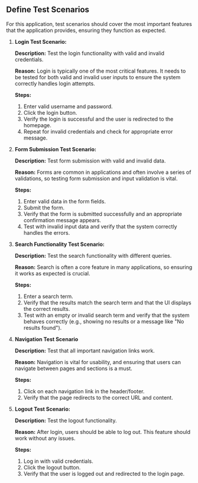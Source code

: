 ## Define Test Scenarios

For this application, test scenarios should cover the most important features that the application provides, ensuring they function as expected.

1. **Login Test Scenario:**

   **Description:** Test the login functionality with valid and invalid credentials.

   **Reason:** Login is typically one of the most critical features. It needs to be tested for both valid and invalid user inputs to ensure the system correctly handles login attempts.

   **Steps:**
    1. Enter valid username and password.
    2. Click the login button.
    3. Verify the login is successful and the user is redirected to the homepage.
    4. Repeat for invalid credentials and check for appropriate error message.

2. **Form Submission Test Scenario:**

   **Description:** Test form submission with valid and invalid data.

   **Reason:** Forms are common in applications and often involve a series of validations, so testing form submission and input validation is vital.

   **Steps:**
    1. Enter valid data in the form fields.
    2. Submit the form.
    3. Verify that the form is submitted successfully and an appropriate confirmation message appears.
    4. Test with invalid input data and verify that the system correctly handles the errors.

3. **Search Functionality Test Scenario:**

   **Description:** Test the search functionality with different queries.

   **Reason:** Search is often a core feature in many applications, so ensuring it works as expected is crucial.

   **Steps:**
    1. Enter a search term.
    2. Verify that the results match the search term and that the UI displays the correct results.
    3. Test with an empty or invalid search term and verify that the system behaves correctly (e.g., showing no results or a message like "No results found").

4. **Navigation Test Scenario**

   **Description:** Test that all important navigation links work.

   **Reason:** Navigation is vital for usability, and ensuring that users can navigate between pages and sections is a must.

   **Steps:**
    1. Click on each navigation link in the header/footer.
    2. Verify that the page redirects to the correct URL and content.

5. **Logout Test Scenario:**

   **Description:** Test the logout functionality.

   **Reason:** After login, users should be able to log out. This feature should work without any issues.

   **Steps:**
    1. Log in with valid credentials.
    2. Click the logout button.
    3. Verify that the user is logged out and redirected to the login page.